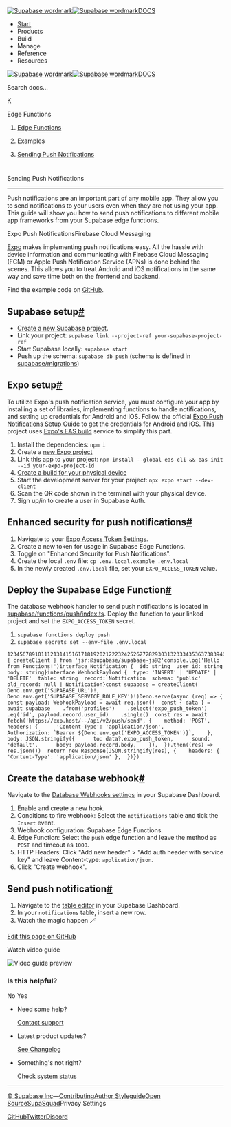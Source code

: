 [![Supabase wordmark](https://supabase.com/docs/_next/image?url=%2Fdocs%2Fsupabase-dark.svg&w=256&q=75&dpl=dpl_5BYG5BkQhU19GEfZfhcgAbeGcRQo)![Supabase wordmark](https://supabase.com/docs/_next/image?url=%2Fdocs%2Fsupabase-light.svg&w=256&q=75&dpl=dpl_5BYG5BkQhU19GEfZfhcgAbeGcRQo)DOCS](https://supabase.com/docs)

-   [Start](https://supabase.com/docs/guides/getting-started)
-   Products
-   Build
-   Manage
-   Reference
-   Resources

[![Supabase wordmark](https://supabase.com/docs/_next/image?url=%2Fdocs%2Fsupabase-dark.svg&w=256&q=75&dpl=dpl_5BYG5BkQhU19GEfZfhcgAbeGcRQo)![Supabase wordmark](https://supabase.com/docs/_next/image?url=%2Fdocs%2Fsupabase-light.svg&w=256&q=75&dpl=dpl_5BYG5BkQhU19GEfZfhcgAbeGcRQo)DOCS](https://supabase.com/docs)

Search docs...

K

Edge Functions

1.  [Edge Functions](https://supabase.com/docs/guides/functions)

3.  Examples

5.  [Sending Push Notifications](https://supabase.com/docs/guides/functions/examples/push-notifications)

# 

Sending Push Notifications

* * *

Push notifications are an important part of any mobile app. They allow you to send notifications to your users even when they are not using your app. This guide will show you how to send push notifications to different mobile app frameworks from your Supabase edge functions.

Expo Push NotificationsFirebase Cloud Messaging

[Expo](https://docs.expo.dev/push-notifications/overview/) makes implementing push notifications easy. All the hassle with device information and communicating with Firebase Cloud Messaging (FCM) or Apple Push Notification Service (APNs) is done behind the scenes. This allows you to treat Android and iOS notifications in the same way and save time both on the frontend and backend.

Find the example code on [GitHub](https://github.com/supabase/supabase/blob/master/examples/user-management/expo-push-notifications/).

## Supabase setup[#](#supabase-setup)

-   [Create a new Supabase project](https://database.new).
-   Link your project: `supabase link --project-ref your-supabase-project-ref`
-   Start Supabase locally: `supabase start`
-   Push up the schema: `supabase db push` (schema is defined in [supabase/migrations](https://github.com/supabase/supabase/blob/master/examples/user-management/expo-push-notifications/supabase/migrations/))

## Expo setup[#](#expo-setup)

To utilize Expo's push notification service, you must configure your app by installing a set of libraries, implementing functions to handle notifications, and setting up credentials for Android and iOS. Follow the official [Expo Push Notifications Setup Guide](https://docs.expo.dev/push-notifications/push-notifications-setup/) to get the credentials for Android and iOS. This project uses [Expo's EAS build](https://docs.expo.dev/build/introduction/) service to simplify this part.

1.  Install the dependencies: `npm i`
2.  Create a [new Expo project](https://expo.dev/accounts/_/projects)
3.  Link this app to your project: `npm install --global eas-cli && eas init --id your-expo-project-id`
4.  [Create a build for your physical device](https://docs.expo.dev/develop/development-builds/create-a-build/#create-a-build-for-the-device)
5.  Start the development server for your project: `npx expo start --dev-client`
6.  Scan the QR code shown in the terminal with your physical device.
7.  Sign up/in to create a user in Supabase Auth.

## Enhanced security for push notifications[#](#enhanced-security-for-push-notifications)

1.  Navigate to your [Expo Access Token Settings](https://expo.dev/accounts/_/settings/access-tokens).
2.  Create a new token for usage in Supabase Edge Functions.
3.  Toggle on "Enhanced Security for Push Notifications".
4.  Create the local `.env` file: `cp .env.local.example .env.local`
5.  In the newly created `.env.local` file, set your `EXPO_ACCESS_TOKEN` value.

## Deploy the Supabase Edge Function[#](#deploy-the-supabase-edge-function)

The database webhook handler to send push notifications is located in [supabase/functions/push/index.ts](https://github.com/supabase/supabase/blob/master/examples/user-management/expo-push-notifications/supabase/functions/push/index.ts). Deploy the function to your linked project and set the `EXPO_ACCESS_TOKEN` secret.

1.  `supabase functions deploy push`
2.  `supabase secrets set --env-file .env.local`

```
123456789101112131415161718192021222324252627282930313233343536373839404142434445464748import { createClient } from 'jsr:@supabase/supabase-js@2'console.log('Hello from Functions!')interface Notification {  id: string  user_id: string  body: string}interface WebhookPayload {  type: 'INSERT' | 'UPDATE' | 'DELETE'  table: string  record: Notification  schema: 'public'  old_record: null | Notification}const supabase = createClient(  Deno.env.get('SUPABASE_URL')!,  Deno.env.get('SUPABASE_SERVICE_ROLE_KEY')!)Deno.serve(async (req) => {  const payload: WebhookPayload = await req.json()  const { data } = await supabase    .from('profiles')    .select('expo_push_token')    .eq('id', payload.record.user_id)    .single()  const res = await fetch('https://exp.host/--/api/v2/push/send', {    method: 'POST',    headers: {      'Content-Type': 'application/json',      Authorization: `Bearer ${Deno.env.get('EXPO_ACCESS_TOKEN')}`,    },    body: JSON.stringify({      to: data?.expo_push_token,      sound: 'default',      body: payload.record.body,    }),  }).then((res) => res.json())  return new Response(JSON.stringify(res), {    headers: { 'Content-Type': 'application/json' },  })})
```

## Create the database webhook[#](#create-the-database-webhook)

Navigate to the [Database Webhooks settings](https://supabase.com/dashboard/project/_/integrations/webhooks/overview) in your Supabase Dashboard.

1.  Enable and create a new hook.
2.  Conditions to fire webhook: Select the `notifications` table and tick the `Insert` event.
3.  Webhook configuration: Supabase Edge Functions.
4.  Edge Function: Select the `push` edge function and leave the method as `POST` and timeout as `1000`.
5.  HTTP Headers: Click "Add new header" > "Add auth header with service key" and leave Content-type: `application/json`.
6.  Click "Create webhook".

## Send push notification[#](#send-push-notification)

1.  Navigate to the [table editor](https://supabase.com/dashboard/project/_/editor) in your Supabase Dashboard.
2.  In your `notifications` table, insert a new row.
3.  Watch the magic happen 🪄

[Edit this page on GitHub](https://github.com/supabase/supabase/blob/master/apps/docs/content/guides/functions/examples/push-notifications.mdx)

Watch video guide

![Video guide preview](https://supabase.com/docs/_next/image?url=https%3A%2F%2Fimg.youtube.com%2Fvi%2FxYRbYG77M_o%2F0.jpg&w=3840&q=75&dpl=dpl_5BYG5BkQhU19GEfZfhcgAbeGcRQo)

### Is this helpful?

No Yes

-   Need some help?
    
    [Contact support](https://supabase.com/support)
-   Latest product updates?
    
    [See Changelog](https://supabase.com/changelog)
-   Something's not right?
    
    [Check system status](https://status.supabase.com/)

* * *

[© Supabase Inc](https://supabase.com/)—[Contributing](https://github.com/supabase/supabase/blob/master/apps/docs/DEVELOPERS.md)[Author Styleguide](https://github.com/supabase/supabase/blob/master/apps/docs/CONTRIBUTING.md)[Open Source](https://supabase.com/open-source)[SupaSquad](https://supabase.com/supasquad)Privacy Settings

[GitHub](https://github.com/supabase/supabase)[Twitter](https://twitter.com/supabase)[Discord](https://discord.supabase.com/)